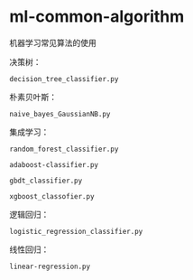 # ml-common-algorithm
机器学习常见算法的使用

决策树：

    decision_tree_classifier.py

朴素贝叶斯：
    
    naive_bayes_GaussianNB.py

集成学习：

    random_forest_classifier.py

    adaboost-classifier.py

    gbdt_classifier.py

    xgboost_classofier.py


逻辑回归：
    
    logistic_regression_classifier.py

线性回归：
    
    linear-regression.py
